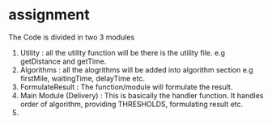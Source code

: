 # assignment

The Code is divided in two 3 modules
1. Utility : all the utility function will be there is the utility file. e.g getDistance and getTime.
2. Algorithms : all the alogrithms will be added into algorithm section e.g firstMile, waitingTime, delayTime etc.
3. FormulateResult : The function/module will formulate the result.
4. Main Module (Delivery) : This is basically the handler function. It handles order of algorithm, providing THRESHOLDS, formulating result etc.
5. 
